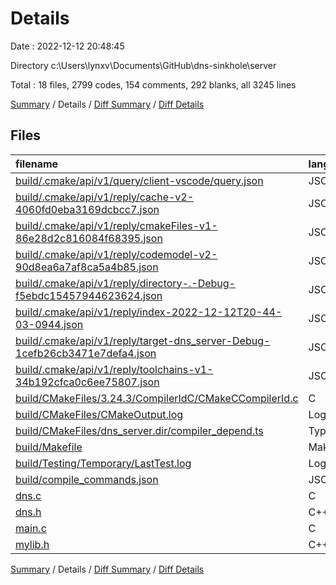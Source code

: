 # Details

Date : 2022-12-12 20:48:45

Directory c:\\Users\\lynxv\\Documents\\GitHub\\dns-sinkhole\\server

Total : 18 files,  2799 codes, 154 comments, 292 blanks, all 3245 lines

[Summary](results.md) / Details / [Diff Summary](diff.md) / [Diff Details](diff-details.md)

## Files
| filename | language | code | comment | blank | total |
| :--- | :--- | ---: | ---: | ---: | ---: |
| [build/.cmake/api/v1/query/client-vscode/query.json](/build/.cmake/api/v1/query/client-vscode/query.json) | JSON | 1 | 0 | 0 | 1 |
| [build/.cmake/api/v1/reply/cache-v2-4060fd0eba3169dcbcc7.json](/build/.cmake/api/v1/reply/cache-v2-4060fd0eba3169dcbcc7.json) | JSON | 1,071 | 0 | 1 | 1,072 |
| [build/.cmake/api/v1/reply/cmakeFiles-v1-86e28d2c816084f68395.json](/build/.cmake/api/v1/reply/cmakeFiles-v1-86e28d2c816084f68395.json) | JSON | 97 | 0 | 1 | 98 |
| [build/.cmake/api/v1/reply/codemodel-v2-90d8ea6a7af8ca5a4b85.json](/build/.cmake/api/v1/reply/codemodel-v2-90d8ea6a7af8ca5a4b85.json) | JSON | 60 | 0 | 1 | 61 |
| [build/.cmake/api/v1/reply/directory-.-Debug-f5ebdc15457944623624.json](/build/.cmake/api/v1/reply/directory-.-Debug-f5ebdc15457944623624.json) | JSON | 14 | 0 | 1 | 15 |
| [build/.cmake/api/v1/reply/index-2022-12-12T20-44-03-0944.json](/build/.cmake/api/v1/reply/index-2022-12-12T20-44-03-0944.json) | JSON | 132 | 0 | 1 | 133 |
| [build/.cmake/api/v1/reply/target-dns_server-Debug-1cefb26cb3471e7defa4.json](/build/.cmake/api/v1/reply/target-dns_server-Debug-1cefb26cb3471e7defa4.json) | JSON | 122 | 0 | 1 | 123 |
| [build/.cmake/api/v1/reply/toolchains-v1-34b192cfca0c6ee75807.json](/build/.cmake/api/v1/reply/toolchains-v1-34b192cfca0c6ee75807.json) | JSON | 52 | 0 | 1 | 53 |
| [build/CMakeFiles/3.24.3/CompilerIdC/CMakeCCompilerId.c](/build/CMakeFiles/3.24.3/CompilerIdC/CMakeCCompilerId.c) | C | 640 | 61 | 138 | 839 |
| [build/CMakeFiles/CMakeOutput.log](/build/CMakeFiles/CMakeOutput.log) | Log | 203 | 0 | 16 | 219 |
| [build/CMakeFiles/dns_server.dir/compiler_depend.ts](/build/CMakeFiles/dns_server.dir/compiler_depend.ts) | TypeScript | 2 | 0 | 1 | 3 |
| [build/Makefile](/build/Makefile) | Makefile | 112 | 53 | 55 | 220 |
| [build/Testing/Temporary/LastTest.log](/build/Testing/Temporary/LastTest.log) | Log | 3 | 0 | 1 | 4 |
| [build/compile_commands.json](/build/compile_commands.json) | JSON | 12 | 0 | 0 | 12 |
| [dns.c](/dns.c) | C | 150 | 6 | 39 | 195 |
| [dns.h](/dns.h) | C++ | 61 | 33 | 12 | 106 |
| [main.c](/main.c) | C | 63 | 1 | 22 | 86 |
| [mylib.h](/mylib.h) | C++ | 4 | 0 | 1 | 5 |

[Summary](results.md) / Details / [Diff Summary](diff.md) / [Diff Details](diff-details.md)
